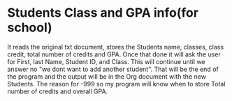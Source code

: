 # Students Class and GPA info(for school)
It reads the original txt document, stores the Students name, classes, class credit, total number of credits and GPA.
Once that done it will ask the user for First, last Name, Student ID, and Class. This will continue until we answer no  "we dont want to add another student".
That will be the end of the program and the output will be in the Org document with the new Students.
The reason for -999 so my program will know when to store Total number of credits and overall GPA.

